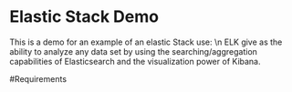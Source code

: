 # Elastic Stack Demo 
This is a demo for an example of an elastic Stack use: \n 
ELK give as the ability to analyze any data set by using the searching/aggregation capabilities of Elasticsearch and the visualization power of Kibana. 

#Requirements

